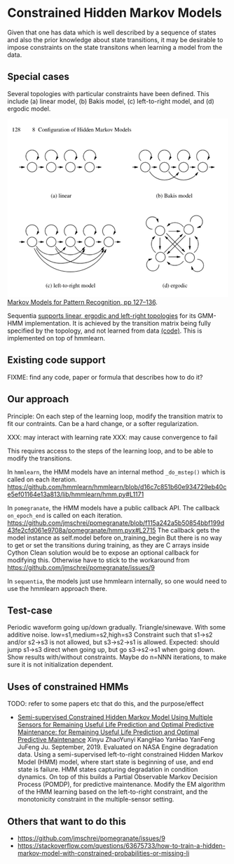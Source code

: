 
# Constrained Hidden Markov Models

Given that one has data which is well described by a sequence of states
and also the prior knowledge about state transitions,
it may be desirable to impose constraints on the state transitons
when learning a model from the data.

## Special cases

Several topologies with particular constraints have been defined.
This include (a) linear model, (b) Bakis model, (c) left-to-right model, and (d) ergodic model.

![HMM topologies](./img/HMM-topologies-Markov-Models-for-Pattern-Recognition.png)
[Markov Models for Pattern Recognition, pp 127–136](https://link.springer.com/chapter/10.1007/978-3-540-71770-6_8).

Sequentia [supports linear, ergodic and left-right topologies](https://sequentia.readthedocs.io/en/latest/sections/classifiers/gmmhmm.html#model-topologies) for its GMM-HMM implementation.
It is achieved by the transition matrix being fully specified by the topology, and not learned from data [(code)](https://github.com/eonu/sequentia/blob/master/lib/sequentia/classifiers/hmm/gmmhmm.py#L102).
This is implemented on top of hmmlearn.

## Existing code support

FIXME: find any code, paper or formula that describes how to do it?

## Our approach

Principle: On each step of the learning loop, modify the transition matrix to fit our contraints.
Can be a hard change, or a softer regularization.

XXX: may interact with learning rate
XXX: may cause convergence to fail

This requires access to the steps of the learning loop, and to be able to modify the transitions.

In `hmmlearn`, the HMM models have an internal method `_do_mstep()` which is called on each iteration.
https://github.com/hmmlearn/hmmlearn/blob/d16c7c851b60e934729eb40ce5ef01164e13a813/lib/hmmlearn/hmm.py#L1171

In `pomegranate`, the HMM models have a public callback API.
The callback `on_epoch_end` is called on each iteration.
https://github.com/jmschrei/pomegranate/blob/f115a242a5b50854bbf199d43fe2cfd061e9708a/pomegranate/hmm.pyx#L2715
The callback gets the model instance as self.model before on_training_begin
But there is no way to get or set the transitions during training, as they are C arrays inside Cython
Clean solution would be to expose an optional callback for modifying this.
Otherwise have to stick to the workaround from https://github.com/jmschrei/pomegranate/issues/9

In `sequentia`, the models just use hmmlearn internally, so one would need to use the hmmlearn approach there.

## Test-case

Periodic waveform going up/down gradually.
Triangle/sinewave. With some additive noise.
low=s1,medium=s2,high=s3
Constraint such that s1->s2 and/or s2->s3 is not allowed, but s3->s2->s1 is allowed.
Expected: should jump s1->s3 direct when going up, but go s3->s2->s1 when going down.
Show results with/without constraints.
Maybe do n=NNN iterations, to make sure it is not initialization dependent.

## Uses of constrained HMMs

TODO: refer to some papers etc that do this, and the purpose/effect

- [Semi-supervised Constrained Hidden Markov Model Using Multiple Sensors for Remaining Useful Life Prediction and Optimal Predictive Maintenance: for Remaining Useful Life Prediction and Optimal Predictive Maintenance](https://www.researchgate.net/publication/349500297_Semi-supervised_Constrained_Hidden_Markov_Model_Using_Multiple_Sensors_for_Remaining_Useful_Life_Prediction_and_Optimal_Predictive_Maintenance_for_Remaining_Useful_Life_Prediction_and_Optimal_Predicti)
Xinyu ZhaoYunyi KangHao YanHao YanFeng JuFeng Ju.
September, 2019.
Evaluated on NASA Engine degradation data.
Using a semi-supervised left-to-right constrained Hidden Markov Model (HMM) model,
where start state is beginning of use, and end state is failure.
HMM states capturing degradation in condition dynamics.
On top of this builds a Partial Observable Markov Decision Process (POMDP),
for predictive maintenance.
Modify the EM algorithm of the HMM learning based on the left-to-right constraint,
and the monotonicity constraint in the multiple-sensor setting.


## Others that want to do this

- https://github.com/jmschrei/pomegranate/issues/9
- https://stackoverflow.com/questions/63675733/how-to-train-a-hidden-markov-model-with-constrained-probabilities-or-missing-li
